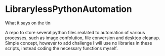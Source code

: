 # LibrarylessPythonAutomation
What it says on the tin

A repo to store several python files realated to automation of various processes, such as image confolution, file conversion and desktop cleanup.
Simple concept, however to add challenge I will use no libraries in these scripts, instead coding the necessary functions myself. 
